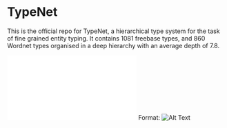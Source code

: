 # TypeNet
This is the official repo for TypeNet, a hierarchical type system for the task of fine grained entity typing. It contains 1081 freebase types, and 860 Wordnet types organised in a deep hierarchy with an average depth of 7.8. 

![GitHub Logo](typenet_image.pdf)
Format: ![Alt Text](url)
